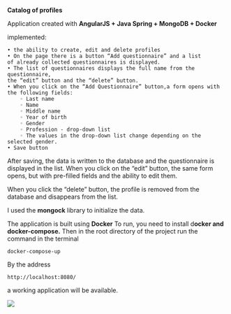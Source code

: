 **Catalog of profiles**

Application created with
**AngularJS + Java Spring + MongoDB + Docker**

implemented:

    • the ability to create, edit and delete profiles
    • On the page there is a button “Add questionnaire” and a list
    of already collected questionnaires is displayed.
    • The list of questionnaires displays the full name from the questionnaire, 
    the “edit” button and the “delete” button.
    • When you click on the “Add Questionnaire” button,a form opens with the following fields:
        ◦ Last name
        ◦ Name
        ◦ Middle name
        ◦ Year of birth
        ◦ Gender
        ◦ Profession - drop-down list
        ◦ The values in the drop-down list change depending on the selected gender.
    • Save button

After saving, the data is written to the database and the 
questionnaire is displayed in the list.
When you click on the “edit” button, the same form opens,
but with pre-filled fields and the ability to edit them.

When you click the “delete” button, the profile is removed
from the database and disappears from the list.

I used the **mongock** library to initialize the data.

The application is built using **Docker**
To run, you need to install d**ocker and docker-compose.**
Then in the root directory of the project run the command in the terminal

    docker-compose-up

By the address

    http://localhost:8080/

a working application will be available.

![](https://github.com/Ruslan5/formCatalog/blob/main/img/fc.gif)
